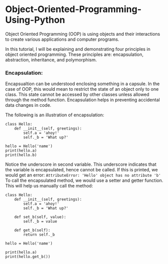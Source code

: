 # Object-Oriented-Programming-Using-Python

Object Oriented Programming (OOP) is using objects and their interactions to create various applications and computer programs.

In this tutorial, I will be explaining and demonstrating four principles in object oriented programming. 
These principles are: encapsulation, abstraction, inheritance, and polymorphism. 



### **Encapsulation:**
Encapsualtion can be understood enclosing something in a capsule. In the case of OOP, this would mean to restrict the state of an object only to one class. This state cannot be accessed by other classes unless allowed through the method function. Encapsulation helps in  preventing accidental data changes in code.

The following is an illustration of encapsulation:
```code
class Hello:
    def __init__(self, greetings):
        self.a = 'ahoy!'
        self._b = 'What up?'

hello = Hello('name')
print(hello.a)
print(hello.b)
```
Notice the underscore in second variable. This underscore indicates that the variable is encapsulated, hence cannot be called. If this is printed, we would get an error:
``` AttributeError: 'Hello' object has no attribute 'b' ```
To call the encapsulated method, we would use a setter and getter function. This will help us manually call the method:
```
class Hello:
    def __init__(self, greetings):
        self.a = 'ahoy!'
        self._b = 'What up?'

    def set_b(self, value):
        self._b = value

    def get_b(self):
        return self._b

hello = Hello('name')

print(hello.a)
print(hello.get_b())

```





